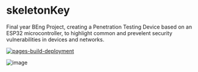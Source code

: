 # skeletonKey

Final year BEng Project, creating a Penetration Testing Device based on an ESP32 microcontroller, to highlight common and prevelent security vulnerabilities in devices and networks.

[![pages-build-deployment](https://github.com/Jonathan-0101/skeletonKey/actions/workflows/pages/pages-build-deployment/badge.svg)](https://github.com/Jonathan-0101/skeletonKey/actions/workflows/pages/pages-build-deployment)

![image](Resouces/Images/coverPhoto.png)
